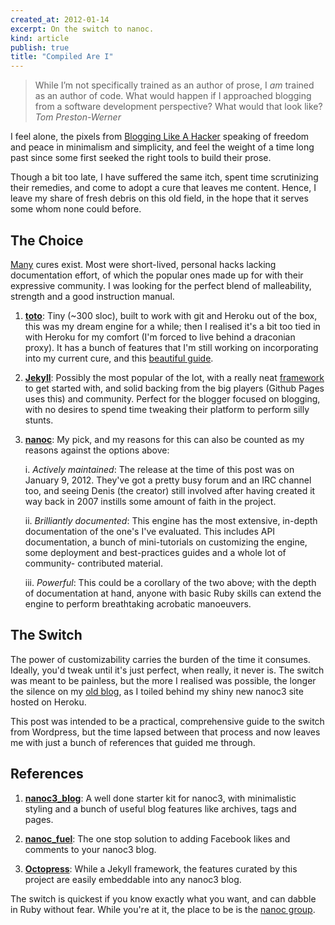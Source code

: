 ```yaml
---
created_at: 2012-01-14
excerpt: On the switch to nanoc.
kind: article
publish: true
title: "Compiled Are I"
---
```


> While I’m not specifically trained as an author of prose,
> I *am* trained as an author of code. What would happen if
> I approached blogging from a software development perspective?
> What would that look like?
> <cite>Tom Preston-Werner</cite>

I feel alone, the pixels from [Blogging Like A Hacker][0]
speaking of freedom and peace in minimalism and simplicity, and
feel the weight of a time long past since some first seeked the
right tools to build their prose.

Though a bit too late, I have suffered the same itch, spent
time scrutinizing their remedies, and come to adopt a cure that
leaves me content. Hence, I leave my share of fresh debris on
this old field, in the hope that it serves some whom none
could before.

[0]: http://tom.preston-werner.com/2008/11/17/blogging-like-a-hacker.html

The Choice
----------

[Many][1] cures exist. Most were short-lived, personal hacks
lacking documentation effort, of which the popular ones made
up for with their expressive community. I was looking for the
perfect blend of malleability, strength and a good instruction manual.

[1]: http://iwantmyname.com/blog/2011/02/list-static-website-generators.html

1. [**toto**](http://cloudhead.io/toto): Tiny (~300 sloc), built to work with git and
Heroku out of the box, this was my dream engine for a while; then
I realised it's a bit too tied in with Heroku for my comfort (I'm
forced to live behind a draconian proxy). It has a bunch of features
that I'm still working on incorporating into my current cure, and
this [beautiful guide][2].

[2]: http://fadeyev.net/2010/05/10/getting-started-with-toto/

2. [**Jekyll**](http://jekyllrb.com/): Possibly the most popular of the lot, with a
really neat [framework][3] to get started with, and solid backing
from the big players (Github Pages uses this) and community. Perfect
for the blogger focused on blogging, with no desires to spend time
tweaking their platform to perform silly stunts.

[3]: http://octopress.org/

3. [**nanoc**](http://nanoc.stoneship.org/): My pick, and my reasons for this can also be
counted as my reasons against the options above:

    i. *Actively maintained*: The release at the time of this
    post was on January 9, 2012. They've got a pretty
    busy forum and an IRC channel too, and seeing Denis
    (the creator) still involved after having created it way
    back in 2007 instills some amount of faith in the project.

    ii. *Brilliantly documented*: This engine has the most
    extensive, in-depth documentation of the one's I've
    evaluated. This includes API documentation, a bunch of
    mini-tutorials on customizing the engine, some deployment
    and best-practices guides and a whole lot of community-
    contributed material.

    iii. *Powerful*: This could be a corollary of the two
    above; with the depth of documentation at hand, anyone
    with basic Ruby skills can extend the engine to perform
    breathtaking acrobatic manoeuvers.

The Switch
----------

The power of customizability carries the burden of the
time it consumes. Ideally, you'd tweak until it's just
perfect, when really, it never is. The switch was meant
to be painless, but the more I realised was possible, the
longer the silence on my [old blog][4], as I toiled
behind my shiny new nanoc3 site hosted on Heroku.

This post was intended to be a practical, comprehensive
guide to the switch from Wordpress, but the
time lapsed between that process and now leaves me
with just a bunch of references that guided me through.

[4]: http://halfclosed.wordpress.com/

References
----------

1. [**nanoc3_blog**](https://github.com/mgutz/nanoc3_blog): A
   well done starter kit for nanoc3, with minimalistic styling
   and a bunch of useful blog features like archives, tags and
   pages.

2. [**nanoc_fuel**](https://github.com/kamui/nanoc-fuel): The
   one stop solution to adding Facebook likes and comments to
   your nanoc3 blog.

3. [**Octopress**][3]: While a Jekyll framework, the features
   curated by this project are easily embeddable into any nanoc3
   blog. 

The switch is quickest if you know exactly what you want, and
can dabble in Ruby without fear. While you're at it, the place
to be is the [nanoc group](http://groups.google.com/group/nanoc).
